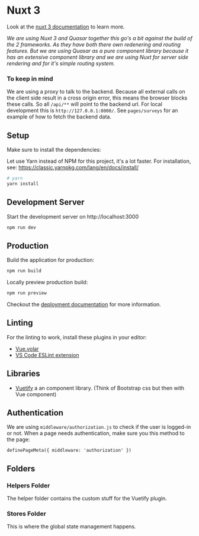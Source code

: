 # Nuxt 3

Look at the [nuxt 3 documentation](https://v3.nuxtjs.org) to learn more.

_We are using Nuxt 3 and Quasar together this go's a bit against the build of the 2 frameworks. As they have both there own redenering and routing features. But we are using Quasar as a pure component library because it has an extensive component library and we are using Nuxt for server side rendering and for it's simple routing system._

### To keep in mind

We are using a proxy to talk to the backend. Because all external calls on the client side result in a cross origin error, this means the browser blocks these calls.
So all `/api/**` will point to the backend url. For local development this is `http://127.0.0.1:8000/`.
See `pages/surveys` for an example of how to fetch the backend data.

## Setup

Make sure to install the dependencies:

Let use Yarn instead of NPM for this project, it's a lot faster.
For installation, see: https://classic.yarnpkg.com/lang/en/docs/install/

```bash
# yarn
yarn install
```

## Development Server

Start the development server on http://localhost:3000

```bash
npm run dev
```

## Production

Build the application for production:

```bash
npm run build
```

Locally preview production build:

```bash
npm run preview
```

Checkout the [deployment documentation](https://v3.nuxtjs.org/guide/deploy/presets) for more information.

## Linting

For the linting to work, install these plugins in your editor:
- [Vue.volar](https://marketplace.visualstudio.com/items?itemName=Vue.volar)
- [VS Code ESLint extension](https://marketplace.visualstudio.com/items?itemName=dbaeumer.vscode-eslint)

## Libraries

- [Vuetify](https://vuetifyjs.com/) a an component library. (Think of Bootstrap css but then with Vue component)

## Authentication

We are using `middleware/authorization.js` to check if the user is logged-in or not.
When a page needs authentication, make sure you this method to the page:
```
definePageMeta({ middleware: 'authorization' })
```

## Folders

### Helpers Folder

The helper folder contains the custom stuff for the Vuetify plugin.

### Stores Folder

This is where the global state management happens.